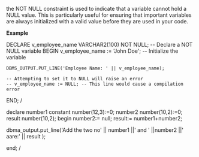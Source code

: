 
the NOT NULL constraint is used to indicate that a variable cannot hold a NULL value. This is particularly useful for ensuring that important variables are always initialized with a valid value before they are used in your code.

**Example**

DECLARE
    v_employee_name VARCHAR2(100) NOT NULL; -- Declare a NOT NULL variable
BEGIN
    v_employee_name := 'John Doe'; -- Initialize the variable

    DBMS_OUTPUT.PUT_LINE('Employee Name: ' || v_employee_name);

    -- Attempting to set it to NULL will raise an error
    -- v_employee_name := NULL; -- This line would cause a compilation error
END;
/


declare
number1 constant number(12,3):=0;
number2  number(10,2):=0;
result number(10,2);
begin
number2:= null;
result:= number1+number2;

dbma_output.put_line('Add the two no' || number1 ||' and ' ||number2 ||' aare:' || result );

end;
/
